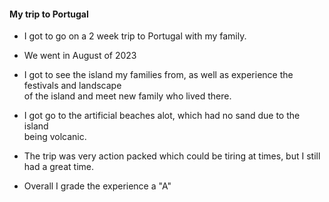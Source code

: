 <h4> My trip to Portugal </h4>

<p>

- I got to go on a 2 week trip to Portugal with my family.<br>

- We went in August of 2023 <br>

- I got to see the island my families from, as well as experience the festivals and 
  landscape<br>
  of the island and meet new family who lived there.<br>

- I got go to the artificial beaches alot, which had no sand due to the island  
  being volcanic.<br>

- The trip was very action packed which could be tiring at times, but I still had a 
  great time.<br>

- Overall I grade the experience a "A"
</p>